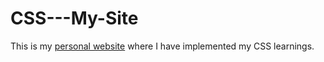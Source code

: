 # CSS---My-Site
This is my [personal website](https://kakuli-coder.github.io/CSS---My-Site/) where I have implemented my CSS learnings.
